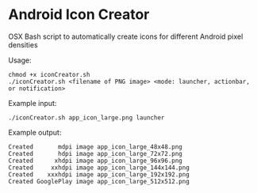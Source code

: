 Android Icon Creator
====================

OSX Bash script to automatically create icons for different Android pixel densities

Usage: 
```
chmod +x iconCreator.sh
./iconCreator.sh <filename of PNG image> <mode: launcher, actionbar, or notification>
```
Example input:
```
./iconCreator.sh app_icon_large.png launcher
```
Example output:
```
Created       mdpi image app_icon_large_48x48.png
Created       hdpi image app_icon_large_72x72.png
Created      xhdpi image app_icon_large_96x96.png
Created     xxhdpi image app_icon_large_144x144.png
Created    xxxhdpi image app_icon_large_192x192.png
Created GooglePlay image app_icon_large_512x512.png
```
